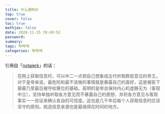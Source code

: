 ```yaml
---
title: 什么是RSS
top: true
cover: false
toc: true
mathjax: false
date: 2020-11-15 19:49:52
password:
summary:
tags: 哔哔哔
categories: 哔哔哔
---
```




引用自「[notajerk](https://sspai.com/u/d8dfpb85/updates)」的话：

> 在网上获取信息时，可以中二一点把自己想象成古代听取群臣意见的帝王。对于皇帝来说，最危险和最不该做的事情就是暴露自己的喜好，这是被臣下蒙蔽乃至最后被夺权篡位的基础。英明的皇帝会保持内心的虚静无为（客观中立），坚持单独听取各方意见而不暴露自己的感想，并将各方意见与客观事实一一验证来确认各自的可信度。这也是几千年后每个人获取信息时应该坚守的原则。挑选信息来源也是最值得花时间的地方。